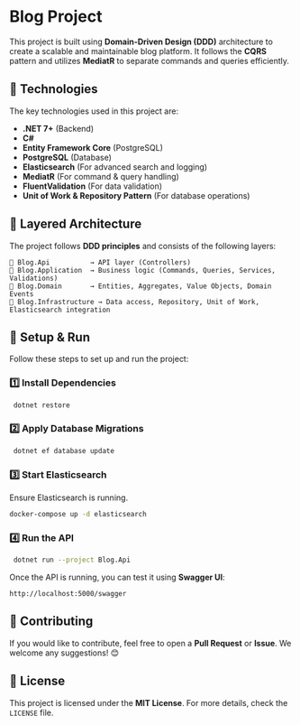 # Blog Project

This project is built using **Domain-Driven Design (DDD)** architecture to create a scalable and maintainable blog platform. It follows the **CQRS** pattern and utilizes **MediatR** to separate commands and queries efficiently.

## 📌 Technologies
The key technologies used in this project are:

- **.NET 7+** (Backend)
- **C#**
- **Entity Framework Core** (PostgreSQL)
- **PostgreSQL** (Database)
- **Elasticsearch** (For advanced search and logging)
- **MediatR** (For command & query handling)
- **FluentValidation** (For data validation)
- **Unit of Work & Repository Pattern** (For database operations)

## 📂 Layered Architecture
The project follows **DDD principles** and consists of the following layers:

```
📂 Blog.Api          → API layer (Controllers)
📂 Blog.Application  → Business logic (Commands, Queries, Services, Validations)
📂 Blog.Domain       → Entities, Aggregates, Value Objects, Domain Events
📂 Blog.Infrastructure → Data access, Repository, Unit of Work, Elasticsearch integration
```

## 🚀 Setup & Run
Follow these steps to set up and run the project:

### 1️⃣ Install Dependencies
```sh
 dotnet restore
```

### 2️⃣ Apply Database Migrations
```sh
 dotnet ef database update
```

### 3️⃣ Start Elasticsearch
Ensure Elasticsearch is running.
```sh
docker-compose up -d elasticsearch
```

### 4️⃣ Run the API
```sh
 dotnet run --project Blog.Api
```

Once the API is running, you can test it using **Swagger UI**: 
```
http://localhost:5000/swagger
```

## 🎯 Contributing
If you would like to contribute, feel free to open a **Pull Request** or **Issue**. We welcome any suggestions! 😊

## 📄 License
This project is licensed under the **MIT License**. For more details, check the `LICENSE` file.



